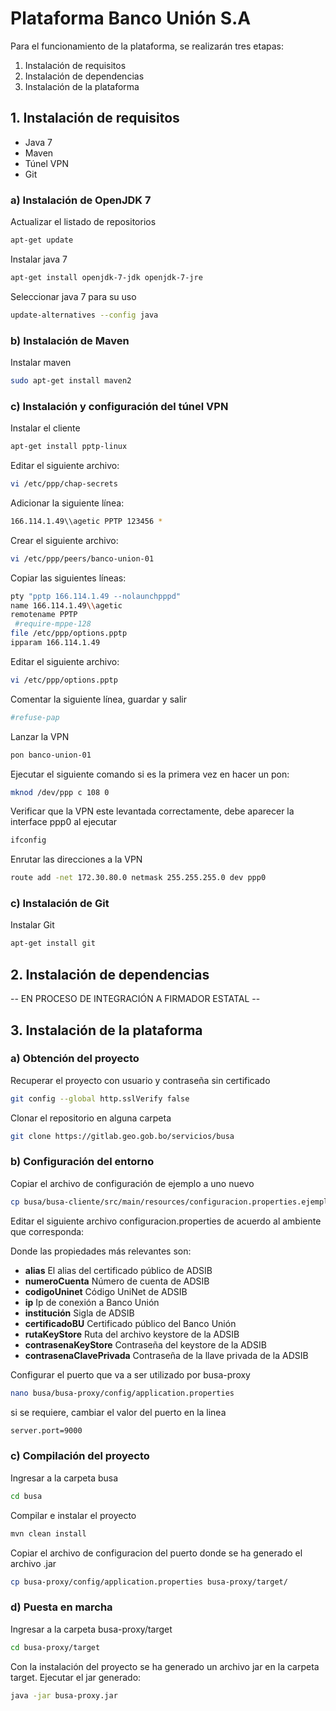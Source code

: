 # Plataforma Banco Unión S.A

Para el funcionamiento de la plataforma, se realizarán tres etapas:

1. Instalación de requisitos
2. Instalación de dependencias
3. Instalación de la plataforma

## 1. Instalación de requisitos

*  Java 7
*  Maven
*  Túnel VPN
*  Git

### a) Instalación de OpenJDK 7

Actualizar el listado de repositorios
```sh
apt-get update
```

Instalar java 7
```sh
apt-get install openjdk-7-jdk openjdk-7-jre
```

Seleccionar java 7 para su uso
```sh
update-alternatives --config java
```
### b) Instalación de Maven

Instalar maven
```sh
sudo apt-get install maven2
```

### c) Instalación y configuración del túnel VPN

Instalar el cliente
```sh
apt-get install pptp-linux
```

Editar el siguiente archivo:
```sh
vi /etc/ppp/chap-secrets
```

Adicionar la siguiente línea:
```sh
166.114.1.49\\agetic PPTP 123456 *
```

Crear el siguiente archivo:
```sh
vi /etc/ppp/peers/banco-union-01
```

Copiar las siguientes líneas:
```sh
pty "pptp 166.114.1.49 --nolaunchpppd"
name 166.114.1.49\\agetic
remotename PPTP
 #require-mppe-128
file /etc/ppp/options.pptp
ipparam 166.114.1.49
```

Editar el siguiente archivo:

```sh
vi /etc/ppp/options.pptp
```

Comentar la siguiente línea, guardar y salir
```sh
#refuse-pap
```

Lanzar la VPN
```sh
pon banco-union-01
```

Ejecutar el siguiente comando si es la primera vez en hacer un pon:
```sh
mknod /dev/ppp c 108 0
```

Verificar que la VPN este levantada correctamente, debe aparecer la interface ppp0 al ejecutar
```sh
ifconfig
```

Enrutar las direcciones a la VPN
```sh
route add -net 172.30.80.0 netmask 255.255.255.0 dev ppp0
```

### c) Instalación de Git

Instalar Git
```sh
apt-get install git
```

## 2. Instalación de dependencias

-- EN PROCESO DE INTEGRACIÓN A FIRMADOR ESTATAL --

## 3. Instalación de la plataforma

### a) Obtención del proyecto


Recuperar el proyecto con usuario y contraseña sin certificado
```sh
git config --global http.sslVerify false
```

Clonar el repositorio en alguna carpeta
```sh
git clone https://gitlab.geo.gob.bo/servicios/busa
```

### b) Configuración del entorno

Copiar el archivo de configuración de ejemplo a uno nuevo 

```sh
cp busa/busa-cliente/src/main/resources/configuracion.properties.ejemplo busa/busa-cliente/src/main/resources/configuracion.properties
```


Editar el siguiente archivo configuracion.properties de acuerdo al ambiente que corresponda:

Donde las propiedades más relevantes son:

* **alias** El alias del certificado público de ADSIB
* **numeroCuenta** Número de cuenta de ADSIB
* **codigoUninet** Código UniNet de ADSIB
* **ip** Ip de conexión a Banco Unión
* **institución** Sigla de ADSIB
* **certificadoBU** Certificado público del Banco Unión
* **rutaKeyStore** Ruta del archivo keystore de la ADSIB
* **contrasenaKeyStore** Contraseña del keystore de la ADSIB
* **contrasenaClavePrivada** Contraseña de la llave privada de la ADSIB

Configurar el puerto que va a ser utilizado por busa-proxy

```sh
nano busa/busa-proxy/config/application.properties
```
si se requiere, cambiar el valor del puerto en la linea

```sh
server.port=9000
```


### c) Compilación del proyecto

Ingresar a la carpeta busa

```sh
cd busa
```

Compilar e instalar el proyecto
```sh
mvn clean install
```

Copiar el archivo de configuracion del puerto donde se ha generado el archivo .jar
```sh
cp busa-proxy/config/application.properties busa-proxy/target/
```


### d) Puesta en marcha

Ingresar a la carpeta busa-proxy/target

```sh
cd busa-proxy/target
```

Con la instalación del proyecto se ha generado un archivo jar en la carpeta target.
Ejecutar el jar generado:

```sh
java -jar busa-proxy.jar
```

